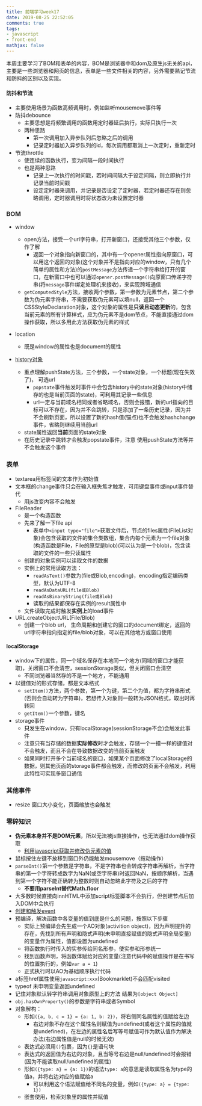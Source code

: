 ```yaml
---
title: 前端学习week17
date: 2019-08-25 22:52:05
comments: true
tags:
- javascript
- front-end
mathjax: false
---
```


本周主要学习了BOM和表单的内容，BOM是浏览器中和dom及原生js无关的api，主要是一些浏览器和网页的信息，表单是一些文件相关的内容，另外需要熟记节流和防抖的区别以及实现。

<!-- more -->

#### 防抖和节流

- 主要使用场景为函数高频调用时，例如监听mousemove事件等
- 防抖debounce
  - 主要思想是将频繁调用的函数用定时器延后执行，实际只执行一次
  - 两种思路
    - 第一次调用加入异步队列后忽略之后的调用
    - 记录定时器加入异步队列的id，每次调用都取消上一次定时，重新定时
- 节流throttle
  - 使连续的函数执行，变为间隔一段时间执行
  - 也是两种思路
    - 记录上一次执行的时间戳，若时间间隔大于设定间隔，则立即执行并记录当前时间戳
    - 设定定时器来调用，并记录是否设定了定时器，若定时器还存在则忽略调用，定时器调用时将状态改为未设置定时器 



### BOM


- window
  - open方法，接受一个url字符串，打开新窗口，还接受其他三个参数，仅作了解
    - 返回一个对象指向新窗口的，其中有一个opener属性指向原窗口，可以用这个返回的对象(这个对象并不是指向对应的window，只有几个简单的属性和方法)的`postMessage`方法传递一个字符串给打开的窗口，在新窗口中也可以通过`opener.postMessage()`向原窗口传递字符串(将`message`事件绑定处理机来接收)，来实现跨域通信
  - `getComputedStyle`方法，接收两个参数，第一参数为元素节点，第二个参数为伪元素字符串，不需要获取伪元素可以填null，返回一个CSSStyleDeclaration对象，这个对象的属性是**只读且动态更新**的，包含当前元素的所有计算样式，应为伪元素不是dom节点，不能直接通过dom操作获取，所以多用此方法获取伪元素的样式
- location
  - 既是window的属性也是document的属性


- [history对象](https://developer.mozilla.org/zh-CN/docs/Web/API/History_API)
  - 重点理解pushState方法，三个参数，一个state对象，一个标题(现在失效了)， 可选url
    - `popstate`事件触发时事件中会包含history中的state对象(history中储存的也是当前页面的state)，可利用其记录一些信息
    - url一定与当前域名相同或者省略域名，否则会报错，新的url指向的目标可以不存在，因为并不会跳转，只是添加了一条历史记录，因为并不会刷新页面，所以设置了新的hash值(锚点)也不会触发hashchange事件，省略则继续用当前url
  - state属性返回**当前**页面的state对象
  - 在历史记录中跳转才会触发popstate事件，注意 使用pushState方法等并不会触发这个事件




### 表单

- textarea用标签间的文本作为初始值
- 文本框的change事件只会在输入框失焦才触发，可用键盘事件或input事件替代
  - 用js改变内容不会触发
- FileReader
  - 是一个构造函数
  - 先来了解一下file api
    - 表单中`<input type="file">`获取文件后，节点的files属性(FIleList对象)会包含读取的文件的集合类数组，集合内每个元素为一个file对象(构造函数是File，File的原型是blob)(可以认为是一个blob)，包含读取的文件的一些只读属性
  - 创建的对象实例可以读取文件的数据
  - 实例上的常用读取方法：
    - `readAsText()`参数为(file或Blob,encoding)，encoding指定编码类型，默认为UTF-8
    - `readAsDataURL(file或Blob)`
    - `readAsBinaryString(file或Blob)`
    - 读取的结果都保存在实例的result属性中
  - 文件读取完成时触发**实例上**的load事件
- URL.createObjectURL(File/Blob)
  - 创建一个blob url， 生命周期和创建它的窗口的document绑定，返回的url字符串指向指定的file/blob对象，可以在其他地方或窗口使用

#### localStorage

- window下的属性，同一个域名保存在本地同一个地方(同域的窗口才能获取)，关闭窗口不会清空，sessionStorage类似，但关闭窗口会清空
  - 不同浏览器当然存的不是一个地方，不能通用
- 以键值对的形式存储，都是文本格式
  - `setItem()`方法，两个参数，第一个为键，第二个为值，都为字符串形式(否则会自动转为字符串)，若想传入对象则一般转为JSON格式，取出时再转回
  - `getItem()`一个参数，键名
- storage事件
  - **只**发生在window，只有localStorage(sessionStorage不会)会触发此事件
  - 注意只有当存储的数据**实际修改**时才会触发，存储一个一摸一样的键值对不会触发，而且不会在导致数据改变的当前页面触发
  - 如果同时打开多个当前域名的窗口，如果某个页面修改了localStorage的数据，则其他页面的storage事件都会触发，而修改的页面不会触发，利用此特性可实现多窗口通信

### 其他事件

- resize 窗口大小变化，页面缩放也会触发

###  零碎知识

- **伪元素本身并不是DOM元素**，所以无法被js直接操作，也无法通过dom操作获取
  - [利用javascript获取并修改伪元素的值](https://segmentfault.com/a/1190000003711146)
- 鼠标按住左键不放移到窗口外仍能触发mousemove（拖动操作）
- `parseInt()`第一个参数是字符串，不是字符串也会转成字符串再解析，当字符串的第一个字符转成数字为NaN(或空字符串)时返回NaN，按顺序解析，当遇到第一个字符不能正确转为整数时则自动忽略此字符及之后的字符
  - **不要用parseInt替代Math.floor**
- 大多数时候直接向innHTML中添加script标签脚本不会执行，但创建节点后加入DOM中会执行
- [创建和触发event](https://developer.mozilla.org/zh-CN/docs/Web/Guide/Events/Creating_and_triggering_events?tdsourcetag=s_pctim_aiomsg)
- 预编译，解决函数中各变量的值到底是什么的问题，按照以下步骤
  - 实际上预编译会先生成一个AO对象(activition object)，因为声明提升的存在，先找到所有声明和隐式声明(未申明直接赋值的隐式声明全局变量)的变量作为属性，值都设置为undefined
  - 将函数执行时传入的实参传给同名形参，使实参和形参统一
  - 找到函数声明，将函数体赋给对应的变量(注意代码中的赋值操作是在书写的位置执行的，例如`var a = 1`)
  - 正式执行时以AO为基础顺序执行代码
- a标签href属性使用`javascript:xxx`(Bookmarklet)不会匹配visited
- typeof 未申明变量返回undefined
- 记住对象默认转字符串调用对象原型上的方法 结果为`[object Object]`
- `obj.hasOwnProperty()`的参数是字符串或者Symbol
- 对象解构：
  - 形如`({a, b, c = 1} = {a: 1, b: 2})`，将右侧同名属性的值赋给左边
    - 右边对象不存在这个属性名则赋值为undefined(或者这个属性的值就是undefined)，在左边的属性名后写等号赋值可作为默认值作为解决办法(右边属性值是null的时候无效)
  - 表达式必须用`()`包裹，因为`{}`是语句块
  - 表达式的返回值为右边的对象，且当等号右边是null/undefined时会报错(因为不能读取null/undefined的属性)
  - 形如`({type: a} = {a: 1})`的语法`type: a`的意思是读取属性名为type的值a，并将右边对应的值赋给a
    - 可以利用这个语法赋值给不同名的变量，例如`({type: a} = {type: 1})`
  - 嵌套使用，检索对象里的属性并赋值